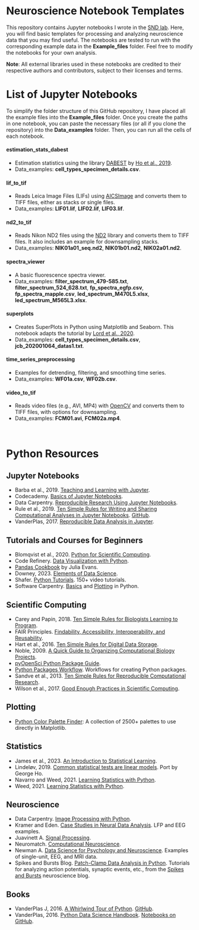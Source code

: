 # Neuroscience Notebook Templates

This repository contains Jupyter notebooks I wrote in the [SND lab](https://nin.nl/research-groups/lohmann/). Here, you will find basic templates for processing and analyzing neuroscience data that you may find useful. The notebooks are tested to run with the corresponding example data in the **Example_files** folder. Feel free to modify the notebooks for your own analysis.

**Note**: All external libraries used in these notebooks are credited to their respective authors and contributors, subject to their licenses and terms.

# List of Jupyter Notebooks

To simplify the folder structure of this GitHub repository, I have placed all the example files into the **Example_files** folder. Once you create the paths in one notebook, you can paste the necessary files (or all if you clone the repository) into the **Data_examples** folder. Then, you can run all the cells of each notebook.

#### estimation_stats_dabest
- Estimation statistics using the library [DABEST](https://acclab.github.io/DABEST-python/) by [Ho et al., 2019](https://doi.org/10.1038/s41592-019-0470-3).
- Data_examples: **cell_types_specimen_details.csv**.

#### lif_to_tif 
- Reads Leica Image Files (LIFs) using [AICSImage](https://allencellmodeling.github.io/aicsimageio/) and converts them to TIFF files, either as stacks or single files.
- Data_examples: **LIF01.lif**, **LIF02.lif**, **LIF03.lif**.

#### nd2_to_tif
- Reads Nikon ND2 files using the [ND2](https://github.com/tlambert03/nd2) library and converts them to TIFF files. It also includes an example for downsampling stacks.
- Data_examples: **NIK01a01_seq.nd2**, **NIK01b01.nd2**, **NIK02a01.nd2**.

#### spectra_viewer
- A basic fluorescence spectra viewer.
- Data_examples: **filter_spectrum_479-585.txt**, **filter_spectrum_524_628.txt**, **fp_spectra_egfp.csv**, **fp_spectra_mapple.csv**, **led_spectrum_M470L5.xlsx**, **led_spectrum_M565L3.xlsx**.

#### superplots 
- Creates SuperPlots in Python using Matplotlib and Seaborn. This notebook adapts the tutorial by [Lord et al., 2020](https://doi.org/10.1083/jcb.202001064).
- Data_examples: **cell_types_specimen_details.csv**, **jcb_202001064_datas1.txt**.

#### time_series_preprocessing
- Examples for detrending, filtering, and smoothing time series.
- Data_examples: **WF01a.csv**, **WF02b.csv**.

#### video_to_tif 
- Reads video files (e.g., AVI, MP4) with [OpenCV](https://docs.opencv.org/2.4/index.html) and converts them to TIFF files, with options for downsampling.
- Data_examples: **FCM01.avi**, **FCM02a.mp4**.

<br>

# Python Resources

## Jupyter Notebooks

- Barba et al., 2019. [Teaching and Learning with Jupyter](https://jupyter4edu.github.io/jupyter-edu-book/).
- Codecademy. [Basics of Jupyter Notebooks](https://www.codecademy.com/articles/how-to-use-jupyter-notebooks).
- Data Carpentry. [Reproducible Research Using Jupyter Notebooks](https://reproducible-science-curriculum.github.io/workshop-RR-Jupyter/).
- Rule et al., 2019. [Ten Simple Rules for Writing and Sharing Computational Analyses in Jupyter Notebooks](https://journals.plos.org/ploscompbiol/article?id=10.1371/journal.pcbi.1007007). [GitHub](https://github.com/jupyter-guide/ten-rules-jupyter?tab=readme-ov-file).
- VanderPlas, 2017. [Reproducible Data Analysis in Jupyter](https://jakevdp.github.io/blog/2017/03/03/reproducible-data-analysis-in-jupyter/).

## Tutorials and Courses for Beginners

- Blomqvist et al., 2020. [Python for Scientific Computing](https://aaltoscicomp.github.io/python-for-scicomp/).
- Code Refinery. [Data Visualization with Python](https://coderefinery.github.io/data-visualization-python/).
- [Pandas Cookbook](https://github.com/jvns/pandas-cookbook) by Julia Evans.
- Downey, 2023. [Elements of Data Science](https://allendowney.github.io/ElementsOfDataScience/index.html).
- Shafer. [Python Tutorials](https://www.youtube.com/playlist?list=PL-osiE80TeTt2d9bfVyTiXJA-UTHn6WwU). 150+ video tutorials.
- Software Carpentry. [Basics](https://swcarpentry.github.io/python-novice-inflammation/) and [Plotting](https://swcarpentry.github.io/python-novice-gapminder/) in Python.

## Scientific Computing

- Carey and Papin, 2018. [Ten Simple Rules for Biologists Learning to Program](https://journals.plos.org/ploscompbiol/article?id=10.1371/journal.pcbi.1005871).
- FAIR Principles. [Findability, Accessibility, Interoperability, and Reusability](https://www.go-fair.org/fair-principles/).
- Hart et al., 2016. [Ten Simple Rules for Digital Data Storage](https://journals.plos.org/ploscompbiol/article?id=10.1371/journal.pcbi.1005097).
- Noble, 2009. [A Quick Guide to Organizing Computational Biology Projects](https://journals.plos.org/ploscompbiol/article?id=10.1371/journal.pcbi.1000424).
- [pyOpenSci Python Package Guide](https://www.pyopensci.org/python-package-guide/index.html).
- [Python Packages Workflow](https://py-pkgs.org/welcome). Workflows for creating Python packages.
- Sandve et al., 2013. [Ten Simple Rules for Reproducible Computational Research](https://journals.plos.org/ploscompbiol/article?id=10.1371/journal.pcbi.1003285).
- Wilson et al., 2017. [Good Enough Practices in Scientific Computing](https://journals.plos.org/ploscompbiol/article?id=10.1371/journal.pcbi.1005510).

## Plotting

- [Python Color Palette Finder](https://python-graph-gallery.com/color-palette-finder/): A collection of 2500+ palettes to use directly in Matplotlib.

## Statistics
- James et al., 2023. [An Introduction to Statistical Learning](https://www.statlearning.com/).
- Lindeløv, 2019. [Common statistical tests are linear models](https://www.georgeho.org/tests-as-linear/). Port by George Ho.
- Navarro and Weed, 2021. [Learning Statistics with Python](https://ethanweed.github.io/pythonbook/landingpage.html).
- Weed, 2021. [Learning Statistics with Python](https://ethanweed.github.io/pythonbook/landingpage.html).

## Neuroscience

- Data Carpentry. [Image Processing with Python](https://datacarpentry.org/image-processing/).
- Kramer and Eden. [Case Studies in Neural Data Analysis](https://mark-kramer.github.io/Case-Studies-Python/intro.html). LFP and EEG examples.
- Juavinett A. [Signal Processing](https://github.com/BILD62/Materials/blob/main/12-SignalProcessing.ipynb).
- Neuromatch. [Computational Neuroscience](https://compneuro.neuromatch.io/tutorials/intro.html).
- Newman A. [Data Science for Psychology and Neuroscience](https://neuraldatascience.io/intro.html). Examples of single-unit, EEG, and MRI data.
- Spikes and Bursts Blog. [Patch-Clamp Data Analysis in Python](https://spikesandbursts.wordpress.com/patch-clamp/). Tutorials for analyzing action potentials, synaptic events, etc., from the [Spikes and Bursts](https://spikesandbursts.wordpress.com/about/) neuroscience blog.

## Books

- VanderPlas J, 2016. [A Whirlwind Tour of Python](https://nbviewer.org/github/jakevdp/WhirlwindTourOfPython/tree/master/). [GitHub](https://github.com/jakevdp/WhirlwindTourOfPython/).
- VanderPlas, 2016. [Python Data Science Handbook](https://jakevdp.github.io/PythonDataScienceHandbook/). [Notebooks on GitHub](https://github.com/jakevdp/PythonDataScienceHandbook).

